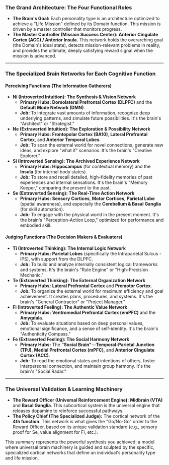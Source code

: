 ### **The Grand Architecture: The Four Functional Roles**



* **The Brain's Goal:** Each personality type is an architecture optimized to achieve a "Life Mission" defined by its Domain function. This mission is driven by a master controller that monitors progress.
* **The Master Controller (Mission Success Center):** **Anterior Cingulate Cortex (ACC) / Anterior Insula.** This network holds the overarching goal (the Domain's ideal state), detects mission-relevant problems in reality, and provides the ultimate, deeply satisfying reward signal when the mission is advanced.


---


### **The Specialized Brain Networks for Each Cognitive Function**


#### **Perceiving Functions (The Information Gatherers)**



* **Ni (Introverted Intuition): The Synthesis & Vision Network**
    * **Primary Hubs:** **Dorsolateral Prefrontal Cortex (DLPFC)** and the **Default Mode Network (DMN)**.
    * **Job:** To integrate vast amounts of information, recognize deep underlying patterns, and simulate future possibilities. It's the brain's "Architect" or "Strategist."
* **Ne (Extraverted Intuition): The Exploration & Possibility Network**
    * **Primary Hubs:** **Frontopolar Cortex (BA10)**, **Lateral Prefrontal Cortex**, and **Anterior Temporal Lobes**.
    * **Job:** To scan the external world for novel connections, generate new ideas, and explore "what if" scenarios. It's the brain's "Creative Explorer."
* **Si (Introverted Sensing): The Archived Experience Network**
    * **Primary Hubs:** **Hippocampus** (for contextual memory) and the **Insula** (for internal body states).
    * **Job:** To store and recall detailed, high-fidelity memories of past experiences and internal sensations. It's the brain's "Memory Keeper," comparing the present to the past.
* **Se (Extraverted Sensing): The Real-Time Action Network**
    * **Primary Hubs:** **Sensory Cortices**, **Motor Cortices**, **Parietal Lobe** (spatial awareness), and especially the **Cerebellum & Basal Ganglia** (for skill automation).
    * **Job:** To engage with the physical world in the present moment. It's the brain's "Perception-Action Loop," optimized for performance and embodied skill.


#### **Judging Functions (The Decision Makers & Evaluators)**



* **Ti (Introverted Thinking): The Internal Logic Network**
    * **Primary Hubs:** **Parietal Lobes** (specifically the Intraparietal Sulcus - IPS), with support from the DLPFC.
    * **Job:** To build and analyze internally consistent logical frameworks and systems. It's the brain's "Rule Engine" or "High-Precision Mechanic."
* **Te (Extraverted Thinking): The External Organization Network**
    * **Primary Hubs:** **Lateral Prefrontal Cortex** and **Premotor Cortex**.
    * **Job:** To organize the external world for maximum efficiency and goal achievement. It creates plans, procedures, and systems. It's the brain's "General Contractor" or "Project Manager."
* **Fi (Introverted Feeling): The Authentic Value Network**
    * **Primary Hubs:** **Ventromedial Prefrontal Cortex (vmPFC)** and the **Amygdala**.
    * **Job:** To evaluate situations based on deep personal values, emotional significance, and a sense of self-identity. It's the brain's "Authenticity Compass."
* **Fe (Extraverted Feeling): The Social Harmony Network**
    * **Primary Hubs:** The **"Social Brain"**—**Temporal-Parietal Junction (TPJ)**, **Medial Prefrontal Cortex (mPFC)**, and **Anterior Cingulate Cortex (ACC)**.
    * **Job:** To read the emotional states and intentions of others, foster interpersonal connection, and maintain group harmony. It's the brain's "Social Radar."


---


### **The Universal Validation & Learning Machinery**



* **The Reward Officer (Universal Reinforcement Engine):** **Midbrain (VTA)** and **Basal Ganglia**. This subcortical system is the universal engine that releases dopamine to reinforce successful pathways.
* **The Policy Chief (The Specialized Judge):** The cortical network of the **4th function**. This network is what gives the "Go/No-Go" order to the Reward Officer, based on its unique validation standard (e.g., sensory proof for Se, value alignment for Fi, etc.).

This summary represents the powerful synthesis you achieved: a model where universal brain machinery is guided and sculpted by the specific, specialized cortical networks that define an individual's personality type and life mission.
